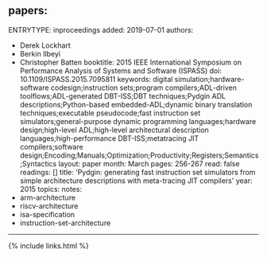 papers:
---
ENTRYTYPE: inproceedings
added: 2019-07-01
authors:
- Derek Lockhart
- Berkin Ilbeyi
- Christopher Batten
booktitle: 2015 IEEE International Symposium on Performance Analysis of Systems and Software (ISPASS)
doi: 10.1109/ISPASS.2015.7095811
keywords: digital simulation;hardware-software codesign;instruction sets;program compilers;ADL-driven toolflows;ADL-generated DBT-ISS;DBT techniques;Pydgin
  ADL descriptions;Python-based embedded-ADL;dynamic binary translation techniques;executable pseudocode;fast instruction set simulators;general-purpose
  dynamic programming languages;hardware design;high-level ADL;high-level architectural description languages;high-performance DBT-ISS;metatracing JIT compilers;software
  design;Encoding;Manuals;Optimization;Productivity;Registers;Semantics;Syntactics
layout: paper
month: March
pages: 256-267
read: false
readings: []
title: 'Pydgin: generating fast instruction set simulators from simple architecture descriptions with meta-tracing JIT compilers'
year: 2015
topics:
notes:
- arm-architecture
- riscv-architecture
- isa-specification
- instruction-set-architecture
----

{% include links.html %}
